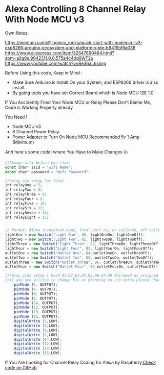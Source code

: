 # Alexa Controlling 8 Channel Relay With Node MCU v3

Own Notes:

https://medium.com/@loginov_rocks/quick-start-with-nodemcu-v3-esp8266-arduino-ecosystem-and-platformio-ide-b8415bf9a038
https://www.aliexpress.com/item/32647690484.html?spm=a2g0s.9042311.0.0.575a4c4dq9WF2u
https://www.youtube.com/watch?v=Be36aL6smig


Before Using this code, Keep in Mind  :

 * Make Sure Arduino is Install On your System, and ESP8266 driver is also install.
 * By going tools you have set Correct Board which is Node MCU 12E 1.0
 
If You Accidently Fried Your Node MCU or Relay Please Don't Blame Me,
Code is Working Properly already 

You Need !
 * Node MCU v3
 * 8 Channel Power Relay.
 * Power Adapter to Turn On Node MCU Recommended 5v 1 Amp (Minimum)

And here's some code! where You Have to Make Changes :+1:

```javascript
//Change wifi before you flash
const char* ssid = "wifi Name";
const char* password = "Wifi Password";

//relay pin setup for funct
int relayOne = 5;
int relayTwo = 4;
int relayThree = 0;
int relayFour = 2;
int relayFive = 14;
int relaySix = 12;
int relaySeven = 13;
int relayEight = 15;


// Format: Alexa invocation name, local port no, on callback, off callback
lightOne = new Switch("Light One", 80, lightOneOn, lightOneOff);
lightTwo = new Switch("Light Two", 81, lightTwoOn, lightTwoOff);
lightThree = new Switch("Light Three", 82, lightThreeOn, lightThreeOff);
lightFour = new Switch("Light Four", 83, lightFourOn, lightFourOff);
outletOne = new Switch("Outlet One", 84,outletOneOn, outletOneOff);
outletTwo = new Switch("Outlet Two", 85, outletTwoOn, outletTwoOff);
outletThree = new Switch("Outlet Three", 86, outletThreeOn, outletThreeOff);
outletFour = new Switch("Outlet Four", 87,outletFourOn, outletFourOff);

//relay pins setup i Used D1,D2,D3,D4,D5,D6,D7,D8 followed as assigned below,
//if you are willing to change Pin or planning to use extra please Check Image in Github File..:)
    pinMode (5, OUTPUT);
    pinMode (4, OUTPUT);
    pinMode (0, OUTPUT);
    pinMode (2, OUTPUT);
    pinMode (14, OUTPUT);
    pinMode (12, OUTPUT);
    pinMode (13, OUTPUT);
    pinMode (15, OUTPUT);
    digitalWrite (5,LOW);
    digitalWrite (4,LOW);
    digitalWrite (0,LOW);
    digitalWrite (2,LOW);
    digitalWrite (14,LOW);
    digitalWrite (12,LOW);
    digitalWrite (13,LOW);
    digitalWrite (15,LOW);

```

If You Are Looking for  Channel Relay Coding for Alexa by Raspberry,[Check code on GitHub](https://github.com/Phantom-Cluster/Alexa-Raspberry-Single-Relay)


